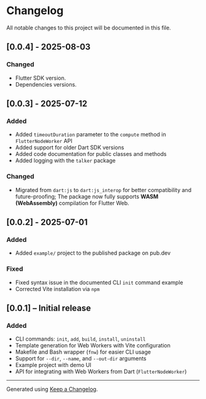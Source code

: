 # Changelog

All notable changes to this project will be documented in this file.

## [0.0.4] - 2025-08-03

### Changed
- Flutter SDK version.
- Dependencies versions.

## [0.0.3] - 2025-07-12

### Added
- Added `timeoutDuration` parameter to the `compute` method in `FlutterNodeWorker` API
- Added support for older Dart SDK versions
- Added code documentation for public classes and methods
- Added logging with the `talker` package

### Changed
- Migrated from `dart:js` to `dart:js_interop` for better compatibility and future-proofing;
  The package now fully supports **WASM (WebAssembly)** compilation for Flutter Web.

## [0.0.2] - 2025-07-01

### Added
- Added `example/` project to the published package on pub.dev

### Fixed
- Fixed syntax issue in the documented CLI `init` command example
- Corrected Vite installation via `npm`

## [0.0.1] – Initial release

### Added
- CLI commands: `init`, `add`, `build`, `install`, `uninstall`
- Template generation for Web Workers with Vite configuration
- Makefile and Bash wrapper (`fnw`) for easier CLI usage
- Support for `--dir`, `--name`, and `--out-dir` arguments
- Example project with demo UI
- API for integrating with Web Workers from Dart (`FlutterNodeWorker`)

---

Generated using [Keep a Changelog](https://keepachangelog.com/en/1.0.0/).

